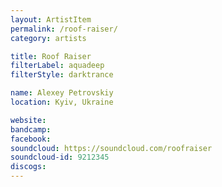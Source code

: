 ```yaml
---
layout: ArtistItem
permalink: /roof-raiser/
category: artists

title: Roof Raiser
filterLabel: aquadeep
filterStyle: darktrance

name: Alexey Petrovskiy
location: Kyiv, Ukraine

website: 
bandcamp: 
facebook: 
soundcloud: https://soundcloud.com/roofraiser
soundcloud-id: 9212345
discogs: 
---
```

